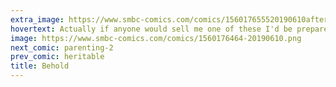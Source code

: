 ```yaml
---
extra_image: https://www.smbc-comics.com/comics/156017655520190610after.png
hovertext: Actually if anyone would sell me one of these I'd be prepared to pay a considerable sum.
image: https://www.smbc-comics.com/comics/1560176464-20190610.png
next_comic: parenting-2
prev_comic: heritable
title: Behold
---
```


